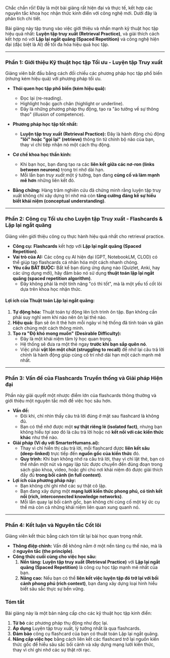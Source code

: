 Chắc chắn rồi! Đây là một bài giảng rất hiện đại và thực tế, kết hợp các nguyên tắc khoa học nhận thức kinh điển với công nghệ mới. Dưới đây là phân tích chi tiết.

Bài giảng này tập trung vào việc giới thiệu và nhấn mạnh kỹ thuật học tập hiệu quả nhất: **Luyện tập truy xuất (Retrieval Practice)**, và giải thích cách kết hợp nó với **Lặp lại ngắt quãng (Spaced Repetition)** và công nghệ hiện đại (đặc biệt là AI) để tối đa hóa hiệu quả học tập.

---

### Phần 1: Giới thiệu Kỹ thuật học tập Tối ưu - Luyện tập Truy xuất

Giảng viên bắt đầu bằng cách đối chiếu các phương pháp học tập phổ biến (nhưng kém hiệu quả) với phương pháp tối ưu.

*   **Thói quen học tập phổ biến (kém hiệu quả):**
    *   Đọc lại (re-reading).
    *   Highlight hoặc gạch chân (highlight or underline).
    *   Đây là những phương pháp thụ động, tạo ra "ảo tưởng về sự thông thạo" (illusion of competence).

*   **Phương pháp học tập tốt nhất:**
    *   **Luyện tập truy xuất (Retrieval Practice):** Đây là hành động chủ động **"lôi" hoặc "gọi lại" (retrieve)** thông tin từ chính bộ não của bạn, thay vì chỉ tiếp nhận nó một cách thụ động.
*   **Cơ chế khoa học thần kinh:**
    *   Khi bạn học, bạn đang tạo ra các **liên kết giữa các nơ-ron (links between neurons)** trong trí nhớ dài hạn.
    *   Mỗi lần bạn *truy xuất* một ý tưởng, bạn đang **củng cố và làm mạnh mẽ hơn** những liên kết đó.
*   **Bằng chứng:** Hàng trăm nghiên cứu đã chứng minh rằng luyện tập truy xuất không chỉ xây dựng trí nhớ mà còn **tăng cường đáng kể sự hiểu biết khái niệm (conceptual understanding)**.

---

### Phần 2: Công cụ Tối ưu cho Luyện tập Truy xuất - Flashcards & Lặp lại ngắt quãng

Giảng viên giới thiệu công cụ thực hành hiệu quả nhất cho retrieval practice.

*   **Công cụ:** **Flashcards** kết hợp với **Lặp lại ngắt quãng (Spaced Repetition)**.
*   **Vai trò của AI:** Các công cụ AI hiện đại (GPT, NotebookLM, CLOD) có thể giúp tạo flashcards cá nhân hóa một cách nhanh chóng.
*   **Yêu cầu BẮT BUỘC:** Bất kể bạn dùng ứng dụng nào (Quizlet, Anki, hay các ứng dụng mới), hãy đảm bảo nó sử dụng **thuật toán lặp lại ngắt quãng (spaced repetition algorithm)**.
    *   Đây không phải là một tính năng "có thì tốt", mà là một yếu tố cốt lõi dựa trên khoa học nhận thức.

#### Lợi ích của Thuật toán Lặp lại ngắt quãng:

1.  **Tự động hóa:** Thuật toán tự động lên lịch trình ôn tập. Bạn không cần phải suy nghĩ xem khi nào nên ôn lại thẻ nào.
2.  **Hiệu quả:** Bạn sẽ ôn ít thẻ hơn mỗi ngày vì hệ thống đã tính toán và giãn cách chúng một cách thông minh.
3.  **Tạo ra "Độ khó mong muốn" (Desirable Difficulty):**
    *   Đây là một khái niệm tâm lý học quan trọng.
    *   Hệ thống sẽ đưa ra một thẻ ngay **trước khi bạn sắp quên nó**.
    *   Việc phải **vật lộn một chút (struggling to recall)** để nhớ lại câu trả lời chính là hành động giúp củng cố trí nhớ dài hạn một cách mạnh mẽ nhất.

---

### Phần 3: Vấn đề của Flashcards Truyền thống và Giải pháp Hiện đại

Phần này giải quyết một nhược điểm lớn của flashcards thông thường và giới thiệu một nguyên tắc mới để việc học sâu hơn.

*   **Vấn đề:**
    *   Đôi khi, chỉ nhìn thấy câu trả lời đúng ở mặt sau flashcard là không đủ.
    *   Bạn có thể nhớ được một **sự thật riêng lẻ (isolated fact)**, nhưng bạn không hiểu *tại sao* đó là câu trả lời hoặc nó **kết nối với các kiến thức khác** như thế nào.
*   **Giải pháp (Ví dụ với SmarterHumans.ai):**
    *   Thay vì chỉ hiển thị câu trả lời, mỗi flashcard được **liên kết sâu (deep-linked)** trực tiếp đến **nguồn gốc của kiến thức** đó.
    *   **Quy trình:** Khi bạn không nhớ ra câu trả lời, thay vì chỉ lật thẻ, bạn có thể nhấn một nút và ngay lập tức được chuyển đến đúng đoạn trong sách giáo khoa, video, hoặc ghi chú nơi khái niệm đó được giải thích đầy đủ **trong bối cảnh (in full context)**.
*   **Lợi ích của phương pháp này:**
    *   Bạn không chỉ ghi nhớ các sự thật cô lập.
    *   Bạn đang xây dựng một **mạng lưới kiến thức phong phú, có tính kết nối (rich, interconnected knowledge networks)**.
    *   Mỗi lần quay lại bối cảnh gốc, bạn không chỉ củng cố một ký ức cụ thể mà còn cả những khái niệm liên quan xung quanh nó.

---

### Phần 4: Kết luận và Nguyên tắc Cốt lõi

Giảng viên kết thúc bằng cách tóm tắt lại bài học quan trọng nhất.

*   **Thông điệp chính:** Vấn đề không nằm ở một nền tảng cụ thể nào, mà là ở **nguyên tắc (the principle)**.
*   **Công thức cuối cùng cho việc học sâu:**
    1.  **Nền tảng:** **Luyện tập truy xuất (Retrieval Practice)** với **Lặp lại ngắt quãng (Spaced Repetition)** là công cụ học tập mạnh mẽ nhất của bạn.
    2.  **Nâng cao:** Nếu bạn có thể **liên kết việc luyện tập đó trở lại với bối cảnh phong phú (rich context)**, bạn đang xây dựng loại hình hiểu biết sâu sắc thực sự bền vững.

### Tóm tắt

Bài giảng này là một bản nâng cấp cho các kỹ thuật học tập kinh điển:
1.  **Từ bỏ** các phương pháp thụ động như đọc lại.
2.  **Áp dụng** Luyện tập truy xuất, lý tưởng nhất là qua flashcards.
3.  **Đảm bảo** công cụ flashcard của bạn có thuật toán Lặp lại ngắt quãng.
4.  **Nâng cấp việc học** bằng cách liên kết các flashcard trở lại nguồn kiến thức gốc để hiểu sâu sắc bối cảnh và xây dựng mạng lưới kiến thức, thay vì chỉ ghi nhớ các sự thật rời rạc.